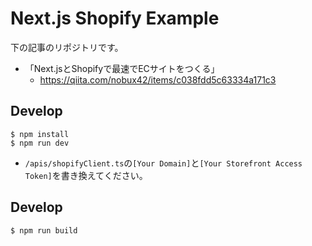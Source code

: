 # Next.js Shopify Example
下の記事のリポジトリです。

- 「Next.jsとShopifyで最速でECサイトをつくる」
  - https://qiita.com/nobux42/items/c038fdd5c63334a171c3


## Develop
```
$ npm install
$ npm run dev
```

- `/apis/shopifyClient.ts`の`[Your Domain]`と`[Your Storefront Access Token]`を書き換えてください。

## Develop
```
$ npm run build
```

